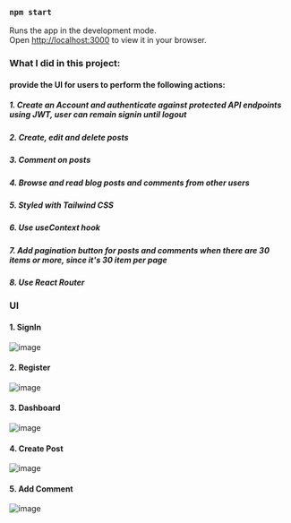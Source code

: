 
### `npm start`

Runs the app in the development mode.\
Open [http://localhost:3000](http://localhost:3000) to view it in your browser.

### What I did in this project:

#### provide the UI for users to perform the following actions:
##### 1. Create an Account and authenticate against protected API endpoints using JWT, user can remain signin until logout
##### 2. Create, edit and delete posts
##### 3. Comment on posts
##### 4. Browse and read blog posts and comments from other users

##### 5. Styled with Tailwind CSS
##### 6. Use useContext hook
##### 7. Add pagination button for posts and comments when there are 30 items or more, since it's 30 item per page
##### 8. Use React Router

### UI
#### 1. SignIn
![image](https://user-images.githubusercontent.com/22120359/150894158-bb9c7511-498e-4e7a-95a0-3bed591db48b.png)
#### 2. Register
![image](https://user-images.githubusercontent.com/22120359/150894401-ecc0ba8a-d27a-4271-8b21-12c8f524df4d.png)

#### 3. Dashboard
![image](https://user-images.githubusercontent.com/22120359/150893990-12f20ab9-b2e9-47ae-9c72-4b43852aee12.png)
#### 4. Create Post
![image](https://user-images.githubusercontent.com/22120359/150894027-9da76a46-9495-413c-8a8a-add9cf89ec0e.png)
#### 5. Add Comment
![image](https://user-images.githubusercontent.com/22120359/150894075-5e020290-2a77-4132-96e9-56134798578f.png)
